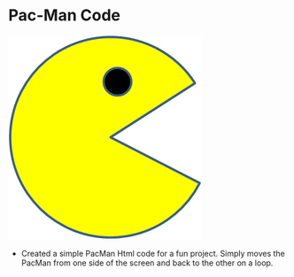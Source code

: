# Pac-Man Code
![This is an image](https://github.com/shaynelson/P-man/blob/main/Pacman/PacMan1.png?raw=true)
- Created a simple PacMan Html code for a fun project.
Simply moves the PacMan from one side of the screen and back to the other on a loop.
